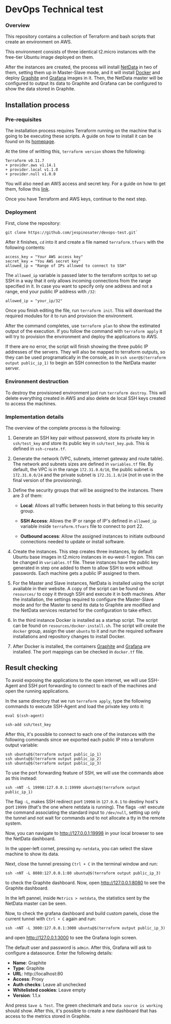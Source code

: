 # DevOps Technical test

### Overview

This repository contains a collection of Terraform and bash scripts that create an environment on AWS.

This environment consists of three identical t2.micro instances with the free-tier Ubuntu image deployed on them. 

After the instances are created, the process will install [NetData](https://my-netdata.io/) in two of them, setting them up in Master-Slave mode, and it will install [Docker](https://www.docker.com/) and deploy [Graphite](https://graphiteapp.org/) and [Grafana](https://grafana.com/) images in it. Then, the NetData master will be configured to output its data to Graphite and Grafana can be configured to show the data stored in Graphite.

## Installation process

### Pre-requisites

The installation process requires Terraform running on the machine that is going to be executing these scripts. A guide on how to install it can be found on its [homepage](https://www.terraform.io/).

At the time of writting this, `terraform version` shows the following:

```
Terraform v0.11.7
+ provider.aws v1.14.1
+ provider.local v1.1.0
+ provider.null v1.0.0
```

You will also need an AWS access and secret key. For a guide on how to get them, follow this [link](https://docs.aws.amazon.com/general/latest/gr/managing-aws-access-keys.html).

Once you have Terraform and AWS keys, continue to the next step.

### Deployment

First, clone the repository:

```
git clone https://github.com/jespinosater/devops-test.git`
```

After it finishes, `cd` into it and create a file named `terraform.tfvars` with the following contents:

```
access_key = "Your AWS access key"
secret_key = "You AWS secret key"
allowed_ip = "Range of IPs allowed to connect to SSH"
```

The `allowed_ip` variable is passed later to the terraform scritps to set up SSH in a way that it only allows incoming connections from the range specified in it. In case you want to specify only one address and not a range, end your public IP address with `/32`:

`allowed_ip = "your_ip/32"`

Once you finish editing the file, run `terraform init`. This will download the required modules for it to run and provision the environment.

After the command completes, use `terraform plan` to show the estimated output of the execution. If you follow the command with `terraform apply` it will try to provision the environment and deploy the applications to AWS.

If there are no error, the script will finish showing the three public IP addresses of the servers. They will also be mapped to terraform outputs, so they can be used programatically in the console, as in `ssh user@$(terraform output public_ip_1)` to begin an SSH connection to the NetData master server.

### Environment destruction

To destroy the provisioned environment just run `terraform destroy`. This will delete everything created in AWS and also delete de local SSH keys created to access the machines.

### Implementation details

The overview of the complete process is the following:

1. Generate an SSH key pair without password, store its private key in `ssh/test_key` and store its public key in `ssh/test_key.pub`. This is defined in `ssh-create.tf`.

2. Generate the network (VPC, subnets, internet gateway and route table). The network and subnets sizes are defined in `variables.tf` file. By default, the VPC is in the range `172.31.0.0/16`, the public subnet is `172.31.0.0/24` and the private subnet is `172.31.1.0/24` (not in use in the final version of the provisioning).

3. Define the security groups that will be assigned to the instances. There are 3 of them:
    
    * **Local**: Allows all traffic between hosts in that belong to this security group.
    
    * **SSH Access**: Allows the IP or range of IP's defined in `allowed_ip` variable inside `terraform.tfvars` file to connect to port 22.

    * **Outbound access**: Allow the assigned instances to initiate outbound connections needed to update or install software.

4. Create the instances. This step creates three instances, by default Ubuntu base images in t2.micro instances in eu-west-1 region. This can be changed in `variables.tf` file. These instances have the public key generated in step one added to them to allow SSH to work without passwords. Each machine gets a public IP assigned to them.

5. For the Master and Slave instances, NetData is installed using the script available in their website. A copy of the script can be found on  `resources/` to copy it through SSH and execute it in both machines. After the installation, the settings required to configure the Master-Slave mode and for the Master to send its data to Graphite are modified and the NetData services restarted for the configuration to take effect.

6. In the third instance Docker is installed as a startup script. The script can be found on `resources/docker-install.sh`. The script will create the `docker` group, assign the user `ubuntu` to it and run the required software installations and repository changes to install Docker.

7. After Docker is installed, the containers [Graphite](https://hub.docker.com/r/graphiteapp/docker-graphite-statsd/) and [Grafana](https://hub.docker.com/r/grafana/grafana/) are installed. The port mappings can be checked in `docker.tf` file.


## Result checking

To avoid exposing the applications to the open internet, we will use SSH-Agent and SSH port forwarding to connect to each of the machines and open the running applications.

In the same directory that we run `terraform apply`, type the following commands to execute SSH-Agent and load the private key onto it:

```
eval $(ssh-agent)

ssh-add ssh/test_key
```

After this, it's possible to connect to each one of the instances with the following commands since we exported each public IP into a terraform output variable:

```
ssh ubuntu@$(terraform output public_ip_1)
ssh ubuntu@$(terraform output public_ip_2)
ssh ubuntu@$(terraform output public_ip_3)
```

To use the port forwarding feature of SSH, we will use the commands aboe as this instead:

```
ssh -nNT -L 19998:127.0.0.1:19999 ubuntu@$(terraform output public_ip_1)
```

The flag `-L`, makes SSH redirect port `19998` in `127.0.0.1` to destiny host's port `19999` (that's the one where netdata is running). The flags `-nNT` execute the command associating the standard input to `/dev/null`, setting up only the tunnel and not wait for commands and to not allocate a tty in the remote system.

Now, you can navigate to http://127.0.0.1:19998 in your local browser to see the NetData dashboard.

In the upper-left cornet, pressing `my-netdata`, you can select the slave machine to show its data.

Next, close the tunnel pressing `Ctrl + C` in the terminal window and run:

```
ssh -nNT -L 8080:127.0.0.1:80 ubuntu@$(terraform output public_ip_3)
```

to check the Graphite dashboard. Now, open http://127.0.0.1:8080 to see the Graphite dashboard.

In the left pannel, inside `Metrics > netdata`, the statistics sent by the NetData master can be seen.

Now, to check the grafana dashboard and build custom panels, close the current tunnel with `Ctrl + C` again and run:

```
ssh -nNT -L 3000:127.0.0.1:3000 ubuntu@$(terraform output public_ip_3)
```

and open http://127.0.0.1:3000 to see the Grafana login screen.

The default user and password is `admin`. After this, Grafana will ask to configure a datasource. Enter the following details:

* **Name**: Graphite
* **Type**: Graphite
* **URL**: http://localhost:80
* **Access**: Proxy
* **Auth checks**: Leave all unchecked
* **Whitelisted cookies**: Leave empty
* **Version**: 1.1.x

And press `Save & Test`. The green checkmark and `Data source is working` should show. After this, it's possible to create a new dashboard that has access to the metrics stored in Graphite.
